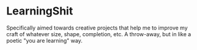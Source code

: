 # LearningShit
Specifically aimed towards creative projects that help me to improve my craft of whatever size, shape, completion, etc. A throw-away, but in like a poetic "you are learning" way.
